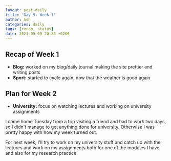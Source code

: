 ```yaml
---
layout: post-daily
title: 'Day 9: Week 1'
author: Ash
categories: daily
tags: [recap, status]
date: 2021-05-09 20:38 +0200
---
```

## Recap of Week 1

- **Blog:** worked on my blog/daily journal making the site prettier and writing posts
- **Sport:** started to cycle again, now that the weather is good again

## Plan for Week 2

- **University:** focus on watching lectures and working on university assignments

I came home Tuesday from a trip visiting a friend and had to work two days, so I didn't manage to get anything done for university. Otherwise I was pretty happy with how my week turned out.

For next week, I'll try to work on my university stuff and catch up with the lectures and work on my assignments both for one of the modules I have and also for my research practice.


